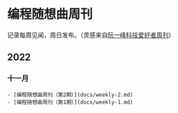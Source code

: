 # 编程随想曲周刊
记录每周见闻，周日发布。（灵感来自[阮一峰科技爱好者周刊](https://github.com/ruanyf/weekly)）

## 2022
### 十一月
    - [编程随想曲周刊（第2期）](docs/weekly-2.md)
    - [编程随想曲周刊（第1期）](docs/weekly-1.md)